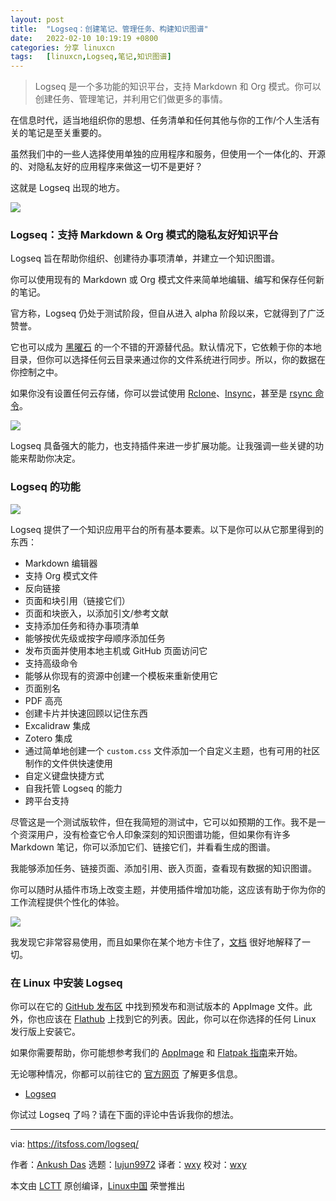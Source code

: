 ```yaml
---
layout: post
title:	"Logseq：创建笔记、管理任务、构建知识图谱"
date:	2022-02-10 10:19:19 +0800 
categories:	分享 linuxcn 
tags:	[linuxcn,Logseq,笔记,知识图谱]
---
```




> 
> Logseq 是一个多功能的知识平台，支持 Markdown 和 Org 模式。你可以创建任务、管理笔记，并利用它们做更多的事情。
> 
> 
> 


在信息时代，适当地组织你的思想、任务清单和任何其他与你的工作/个人生活有关的笔记是至关重要的。


虽然我们中的一些人选择使用单独的应用程序和服务，但使用一个一体化的、开源的、对隐私友好的应用程序来做这一切不是更好？


这就是 Logseq 出现的地方。


![](/Asserts/Images//attachment/album/202202/10/101919antekcn5gxdeky5z.png)


### Logseq：支持 Markdown & Org 模式的隐私友好知识平台


Logseq 旨在帮助你组织、创建待办事项清单，并建立一个知识图谱。


你可以使用现有的 Markdown 或 Org 模式文件来简单地编辑、编写和保存任何新的笔记。


官方称，Logseq 仍处于测试阶段，但自从进入 alpha 阶段以来，它就得到了广泛赞誉。


它也可以成为 [黑曜石](https://itsfoss.com/obsidian-markdown-editor/) 的一个不错的开源替代品。默认情况下，它依赖于你的本地目录，但你可以选择任何云目录来通过你的文件系统进行同步。所以，你的数据在你控制之中。


如果你没有设置任何云存储，你可以尝试使用 [Rclone](https://itsfoss.com/use-onedrive-linux-rclone/)、[Insync](https://itsfoss.com/insync-linux-review/)，甚至是 [rsync 命令](https://linuxhandbook.com/rsync-command-examples/)。


![](/Asserts/Images//attachment/album/202202/10/101920mzgzggld4ntuz49l.jpg)


Logseq 具备强大的能力，也支持插件来进一步扩展功能。让我强调一些关键的功能来帮助你决定。


### Logseq 的功能


![](/Asserts/Images//attachment/album/202202/10/101922uxeaktlv8lvd3q8z.jpg)


Logseq 提供了一个知识应用平台的所有基本要素。以下是你可以从它那里得到的东西：


* Markdown 编辑器
* 支持 Org 模式文件
* 反向链接
* 页面和块引用（链接它们）
* 页面和块嵌入，以添加引文/参考文献
* 支持添加任务和待办事项清单
* 能够按优先级或按字母顺序添加任务
* 发布页面并使用本地主机或 GitHub 页面访问它
* 支持高级命令
* 能够从你现有的资源中创建一个模板来重新使用它
* 页面别名
* PDF 高亮
* 创建卡片并快速回顾以记住东西
* Excalidraw 集成
* Zotero 集成
* 通过简单地创建一个 `custom.css` 文件添加一个自定义主题，也有可用的社区制作的文件供快速使用
* 自定义键盘快捷方式
* 自我托管 Logseq 的能力
* 跨平台支持


尽管这是一个测试版软件，但在我简短的测试中，它可以如预期的工作。我不是一个资深用户，没有检查它令人印象深刻的知识图谱功能，但如果你有许多 Markdown 笔记，你可以添加它们、链接它们，并看看生成的图谱。


我能够添加任务、链接页面、添加引用、嵌入页面，查看现有数据的知识图谱。


你可以随时从插件市场上改变主题，并使用插件增加功能，这应该有助于你为你的工作流程提供个性化的体验。


![](/Asserts/Images//attachment/album/202202/10/101924a0womlmyczm9mse9.jpg)


我发现它非常容易使用，而且如果你在某个地方卡住了，[文档](https://logseq.github.io/#/page/Contents) 很好地解释了一切。


### 在 Linux 中安装 Logseq


你可以在它的 [GitHub 发布区](https://github.com/logseq/logseq/releases) 中找到预发布和测试版本的 AppImage 文件。此外，你也应该在 [Flathub](https://flathub.org/apps/details/com.logseq.Logseq) 上找到它的列表。因此，你可以在你选择的任何 Linux 发行版上安装它。


如果你需要帮助，你可能想参考我们的 [AppImage](https://itsfoss.com/use-appimage-linux/) 和 [Flatpak 指南](https://itsfoss.com/flatpak-guide/)来开始。


无论哪种情况，你都可以前往它的 [官方网页](https://logseq.com/) 了解更多信息。


* [Logseq](https://logseq.com/)


你试过 Logseq 了吗？请在下面的评论中告诉我你的想法。




---


via: <https://itsfoss.com/logseq/>


作者：[Ankush Das](https://itsfoss.com/author/ankush/) 选题：[lujun9972](https://github.com/lujun9972) 译者：[wxy](https://github.com/wxy) 校对：[wxy](https://github.com/wxy)


本文由 [LCTT](https://github.com/LCTT/TranslateProject) 原创编译，[Linux中国](https://linux.cn/) 荣誉推出

